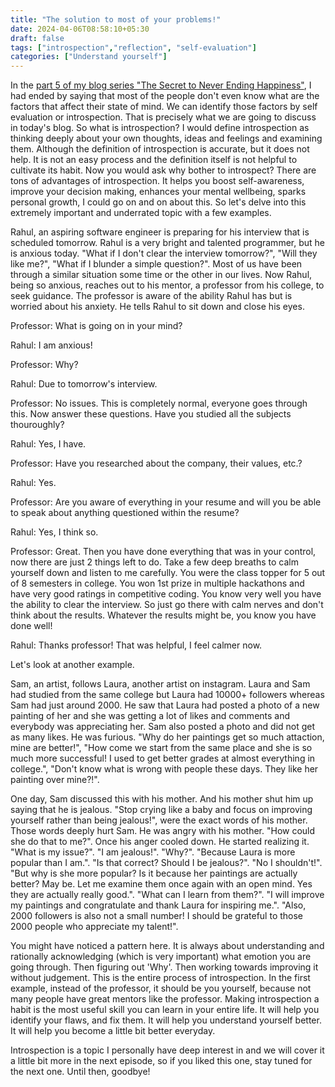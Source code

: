 ```yaml
---
title: "The solution to most of your problems!"
date: 2024-04-06T08:58:10+05:30
draft: false
tags: ["introspection","reflection", "self-evaluation"]
categories: ["Understand yourself"]
---
```


In the [part 5 of my blog series "The Secret to Never Ending Happiness"](/posts/the-secret-to-never-ending-happiness-5), I had ended by saying that most of the people don't even know what are the factors that affect their state of mind. We can identify those factors by self evaluation or introspection. That is precisely what we are going to discuss in today's blog. So what is introspection? I would define introspection as thinking deeply about your own thoughts, ideas and feelings and examining them. Although the definition of introspection is accurate, but it does not help. It is not an easy process and the definition itself is not helpful to cultivate its habit. Now you would ask why bother to introspect? There are tons of advantages of introspection. It helps you boost self-awareness, improve your decision making, enhances your mental wellbeing, sparks personal growth, I could go on and on about this. So let's delve into this extremely important and underrated topic with a few examples.  

Rahul, an aspiring software engineer is preparing for his interview that is scheduled tomorrow. Rahul is a very bright and talented programmer, but he is anxious today. "What if I don't clear the interview tomorrow?", "Will they like me?", "What if I blunder a simple question?". Most of us have been through a similar situation some time or the other in our lives. Now Rahul, being so anxious, reaches out to his mentor, a professor from his college, to seek guidance. The professor is aware of the ability Rahul has but is worried about his anxiety. He tells Rahul to sit down and close his eyes.  
  
Professor: What is going on in your mind?  

Rahul: I am anxious!  

Professor: Why?  

Rahul: Due to tomorrow's interview.  

Professor: No issues. This is completely normal, everyone goes through this. Now answer these questions. Have you studied all the subjects thouroughly?  

Rahul: Yes, I have.  

Professor: Have you researched about the company, their values, etc.?  

Rahul: Yes.  

Professor: Are you aware of everything in your resume and will you be able to speak about anything questioned within the resume?  

Rahul: Yes, I think so.  

Professor: Great. Then you have done everything that was in your control, now there are just 2 things left to do. Take a few deep breaths to calm yourself down and listen to me carefully. You were the class topper for 5 out of 8 semesters in college. You won 1st prize in multiple hackathons and have very good ratings in competitive coding. You know very well you have the ability to clear the interview. So just go there with calm nerves and don't think about the results. Whatever the results might be, you know you have done well!  

Rahul: Thanks professor! That was helpful, I feel calmer now.  
  
Let's look at another example.  

Sam, an artist, follows Laura, another artist on instagram. Laura and Sam had studied from the same college but Laura had 10000+ followers whereas Sam had just around 2000. He saw that Laura had posted a photo of a new painting of her and she was getting a lot of likes and comments and everybody was appreciating her. Sam also posted a photo and did not get as many likes. He was furious. "Why do her paintings get so much attaction, mine are better!", "How come we start from the same place and she is so much more successful! I used to get better grades at almost everything in college.", "Don't know what is wrong with people these days. They like her painting over mine?!".  

One day, Sam discussed this with his mother. And his mother shut him up saying that he is jealous. "Stop crying like a baby and focus on improving yourself rather than being jealous!", were the exact words of his mother. Those words deeply hurt Sam. He was angry with his mother. "How could she do that to me?". Once his anger cooled down. He started realizing it. "What is my issue?". "I am jealous!". "Why?". "Because Laura is more popular than I am.". "Is that correct? Should I be jealous?". "No I shouldn't!". "But why is she more popular? Is it because her paintings are actually better? May be. Let me examine them once again with an open mind. Yes they are actually really good.". "What can I learn from them?". "I will improve my paintings and congratulate and thank Laura for inspiring me.". "Also, 2000 followers is also not a small number! I should be grateful to those 2000 people who appreciate my talent!".  

You might have noticed a pattern here. It is always about understanding and rationally acknowledging (which is very important) what emotion you are going through. Then figuring out 'Why'. Then working towards improving it without judgement. This is the entire process of introspection. In the first example, instead of the professor, it should be you yourself, because not many people have great mentors like the professor. Making introspection a habit is the most useful skill you can learn in your entire life. It will help you identify your flaws, and fix them. It will help you understand yourself better. It will help you become a little bit better everyday.  

Introspection is a topic I personally have deep interest in and we will cover it a little bit more in the next episode, so if you liked this one, stay tuned for the next one. Until then, goodbye!  